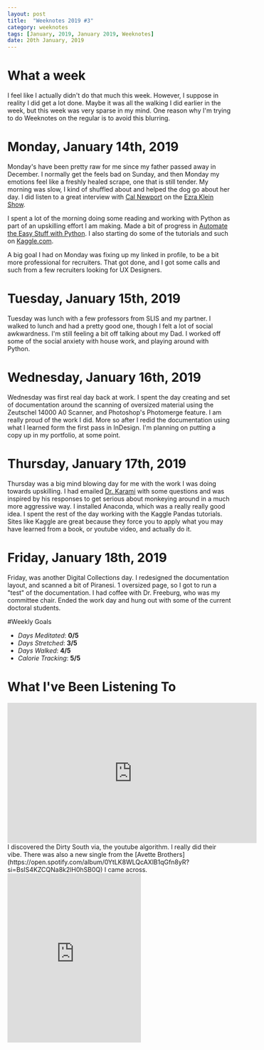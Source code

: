 ```yaml
---
layout: post
title:  "Weeknotes 2019 #3"
category: weeknotes
tags: [January, 2019, January 2019, Weeknotes]
date: 20th January, 2019
---
```

# What a week
I feel like I actually didn't do that much this week. However, I suppose in reality I did get a lot done. Maybe it was all the walking I did earlier in the week, but this week was very sparse in my mind. One reason why I'm trying to do Weeknotes on the regular is to avoid this blurring.

# Monday, January 14th, 2019
Monday's have been pretty raw for me since my father passed away in December. I normally get the feels bad on Sunday, and then Monday my emotions feel like a freshly healed scrape, one that is still tender. My morning was slow, I kind of shuffled about and helped the dog go about her day. I did listen to a great interview with [Cal Newport](http://calnewport.com/blog/) on the [Ezra Klein Show](https://megaphone.link/VMP7212326144).

I spent a lot of the morning doing some reading and working with Python as part of an upskilling effort I am making. Made a bit of progress in [Automate the Easy Stuff with Python](https://automatetheboringstuff.com/). I also starting do some of the tutorials and such on [Kaggle.com](https://Kaggle.com).

A big goal I had on Monday was fixing up my linked in profile, to be a bit more professional for recruiters. That got done, and I got some calls and such from a few recruiters looking for UX Designers.

# Tuesday, January 15th, 2019
Tuesday was lunch with a few professors from SLIS and my partner. I walked to lunch and had a pretty good one, though I felt a lot of social awkwardness. I'm still feeling a bit off talking about my Dad. I worked off some of the social anxiety with house work, and playing around with Python.

# Wednesday, January 16th, 2019
Wednesday was first real day back at work. I spent the day creating and set of documentation around the scanning of oversized material using the Zeutschel 14000 A0 Scanner, and Photoshop's Photomerge feature. I am really proud of the work I did. More so after I redid the documentation using what I learned form the first pass in InDesign. I'm planning on putting a copy up in my portfolio, at some point.  

# Thursday, January 17th, 2019
Thursday was a big mind blowing day for me with the work I was doing towards upskilling. I had emailed [Dr. Karami](https://sc.edu/study/colleges_schools/cic/faculty-staff/karami_amir.php) with some questions and was inspired by his responses to get serious about monkeying around in a much more aggressive way. I installed Anaconda, which was a really really good idea. I spent the rest of the day working with the Kaggle Pandas tutorials. Sites like Kaggle are great because they force you to apply what you may have learned from a book, or youtube video, and actually do it.

# Friday, January 18th, 2019

Friday, was another Digital Collections day. I redesigned the documentation layout, and scanned a bit of Piranesi.  1 oversized page, so I got to run a "test" of the documentation. I had coffee with Dr. Freeburg, who was my committee chair. Ended the work day and hung out with some of the current doctoral students.   

#Weekly Goals
* *Days Meditated*: **0/5**
* *Days Stretched*: **3/5**
* *Days Walked*: **4/5**
* *Calorie Tracking*: **5/5**

# What I've Been Listening To
<iframe width="560" height="315" src="https://www.youtube.com/embed/B9FzVhw8_bY" frameborder="0" allow="accelerometer; autoplay; encrypted-media; gyroscope; picture-in-picture" allowfullscreen></iframe>
I discovered the Dirty South via, the youtube algorithm. I really did their vibe. There was also a new single from the [Avette Brothers](https://open.spotify.com/album/0YtLK8WLQcAXlB1qGfn8yR?si=BsIS4KZCQNa8k2lH0hSB0Q) I came across.
<iframe src="https://open.spotify.com/embed/artist/3HR1xtIsUefdFnkI1XHgeA" width="300" height="380" frameborder="0" allowtransparency="true" allow="encrypted-media"></iframe>
